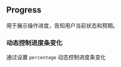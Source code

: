 <div class="demo-header">
<p class="overviewicon">
  <span class="wapi-business-slider"/>
</p>

## Progress

<mobile-uxlink widget-name="Progress"></mobile-uxlink>

用于展示操作进度，告知用户当前状态和预期。
</div>

### 动态控制进度条变化

通过设置 `percentage` 动态控制进度条变化

<mobile-view link="progress/dynamic-control-changes"></mobile-view>

<br>
